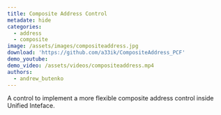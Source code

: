 ```yaml
---
title: Composite Address Control
metadate: hide
categories:
  - address
  - composite
image: /assets/images/compositeaddress.jpg
download: 'https://github.com/a33ik/CompositeAddress_PCF'
demo_youtube:
demo_video: /assets/videos/compositeaddress.mp4
authors:
  - andrew_butenko
---
```


A control to implement a more flexible composite address control inside Unified Inteface.
